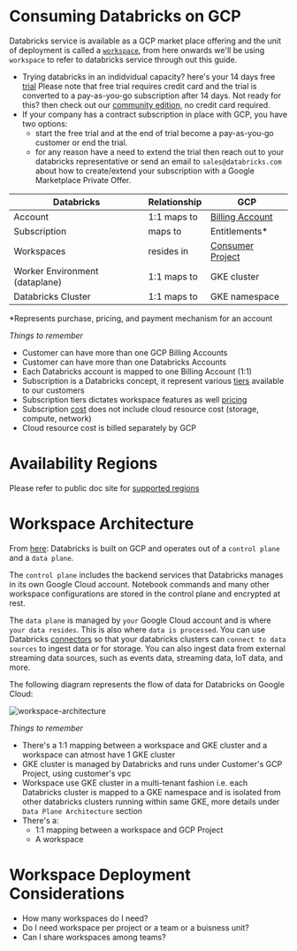 # Consuming Databricks on GCP
Databricks service is available as a GCP market place offering and the unit of deployment is called a [`workspace`](https://docs.gcp.databricks.com/getting-started/concepts.html#workspace), from here onwards we'll be using `workspace` to refer to databricks service through out this guide.

* Trying databricks in an indidvidual capacity? here's your 14 days free [trial](https://docs.gcp.databricks.com/getting-started/try-databricks-gcp.html#start-a-databricks-free-trial) Please note that free trial requires credit card and the trial is converted to a pay-as-you-go subscription after 14 days. Not ready for this? then check out our [community edition](https://community.cloud.databricks.com/login.html), no credit card required.
* If your company has a contract subscription in place with GCP, you have two options:
  *  start the free trial and at the end of trial become a pay-as-you-go customer or end the trial.
  *  for any reason have a need to extend the trial then reach out to your databricks representative or send an email to `sales@databricks.com` about how to create/extend your subscription with a Google Marketplace Private Offer.

| Databricks  | Relationship  | GCP  |
|---|---|---|
| Account  |  1:1 maps to | [Billing Account](https://cloud.google.com/billing/docs/concepts#overview)  |
| Subscription | maps to | Entitlements* |
| Workspaces | resides in | [Consumer Project](https://cloud.google.com/resource-manager/docs/creating-managing-projects) |
| Worker Environment (dataplane) | 1:1 maps to | GKE cluster |
| Databricks Cluster | 1:1 maps to | GKE namespace |

*Represents purchase, pricing, and payment mechanism for an account

*Things to remember*
* Customer can have more than one GCP Billing Accounts
* Customer can have more than one Databricks Accounts
* Each Databricks account is mapped to one Billing Account (1:1)
* Subscription is a Databricks concept, it represent various [tiers](https://databricks.com/product/gcp-pricing) available to our customers
* Subscription tiers dictates workspace features as well [pricing](https://databricks.com/product/gcp-pricing/instance-types)
* Subscription [cost](https://databricks.com/product/pricing) does not include cloud resource cost (storage, compute, network)
* Cloud resource cost is billed separately by GCP

# Availability Regions
Please refer to public doc site for [supported regions](https://docs.gcp.databricks.com/administration-guide/cloud-configurations/gcp/regions.html)

# Workspace Architecture
From [here](https://docs.gcp.databricks.com/getting-started/overview.html#high-level-architecture): Databricks is built on GCP and operates out of a `control plane` and a `data plane`.

The `control plane` includes the backend services that Databricks manages in its own Google Cloud account. Notebook commands and many other workspace configurations are stored in the control plane and encrypted at rest.

The `data plane` is managed by `your` Google Cloud account and is where `your data resides`. This is also where `data is processed`. You can use Databricks [connectors](https://docs.gcp.databricks.com/data/data-sources/index.html) so that your databricks clusters can `connect to data sources` to ingest data or for storage. You can also ingest data from external streaming data sources, such as events data, streaming data, IoT data, and more.

The following diagram represents the flow of data for Databricks on Google Cloud:

![workspace-architecture](https://docs.gcp.databricks.com/_images/databricks-architecture-gcp.png)

*Things to remember*
* There's a 1:1 mapping between a workspace and GKE cluster and a workspace can atmost have 1 GKE cluster
* GKE cluster is managed by Databricks and runs under Customer's GCP Project, using customer's vpc
* Workspace use GKE cluster in a multi-tenant fashion i.e. each Databricks cluster is mapped to a GKE namespace and is isolated from other databricks clusters running within same GKE, more details under `Data Plane Architecture` section
* There's a:
  * 1:1 mapping between a workspace and GCP Project
  * A workspace  

# Workspace Deployment Considerations
* How many workspaces do I need?
* Do I need workspace per project or a team or a buisness unit?
* Can I share workspaces among teams?
